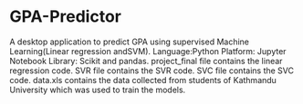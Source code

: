 # GPA-Predictor
A desktop application to predict GPA using supervised Machine Learning(Linear regression andSVM).
Language:Python
Platform: Jupyter Notebook
Library: Scikit and pandas.
project_final file contains the linear regression code.
SVR file contains the SVR code.
SVC file contains the SVC code.
data.xls contains the data collected from students of Kathmandu University which was used to train the models.

